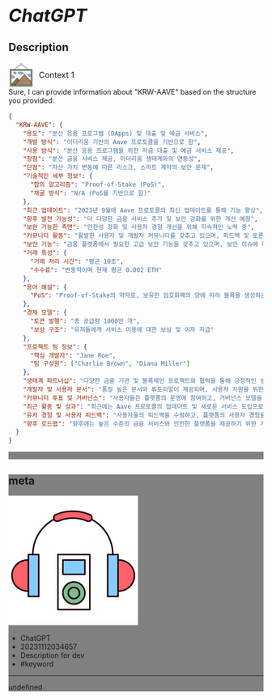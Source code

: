 # **<span style="font-size: 35px; font-style: italic;">ChatGPT</span>**

## Description




<div style="display: flex; align-items: center; font-size: 16px;"><div><img src="https://raw.githubusercontent.com/d10000usd/WebDocuments/main/public/icon/space/workspace-vector-free-icon-set-31.png" width="50" height="50" style="vertical-align: middle;" /></div><div style="display: inline-block; vertical-align: middle; margin-left: 10px; font-size: 16px;">Context 1</div></div>
Sure, I can provide information about "KRW-AAVE" based on the structure you provided:

```json
{
  "KRW-AAVE": {
    "용도": "분산 응용 프로그램 (DApps) 및 대출 및 예금 서비스",
    "개발 방식": "이더리움 기반의 Aave 프로토콜을 기반으로 함",
    "사용 방식": "분산 응용 프로그램을 위한 자금 대출 및 예금 서비스 제공",
    "장점": "분산 금융 서비스 제공, 이더리움 생태계와의 연동성",
    "단점": "자산 가치 변동에 따른 리스크, 스마트 계약의 보안 문제",
    "기술적인 세부 정보": {
      "합의 알고리즘": "Proof-of-Stake (PoS)",
      "채굴 방식": "N/A (PoS를 기반으로 함)"
    },
    "최근 업데이트": "2023년 9월에 Aave 프로토콜의 최신 업데이트를 통해 기능 향상",
    "향후 발전 가능성": "더 다양한 금융 서비스 추가 및 보안 강화를 위한 개선 예정",
    "보완 가능한 측면": "안전성 강화 및 사용자 경험 개선을 위해 지속적인 노력 중",
    "커뮤니티 활동": "활발한 사용자 및 개발자 커뮤니티를 갖추고 있으며, 피드백 및 토론이 활발하게 이루어지고 있음",
    "보안 기능": "금융 플랫폼에서 필요한 고급 보안 기능을 갖추고 있으며, 보안 이슈에 대한 신속한 대응이 이루어지고 있음",
    "거래 특성": {
      "거래 처리 시간": "평균 10초",
      "수수료": "변동적이며 현재 평균 0.002 ETH"
    },
    "용어 해설": {
      "PoS": "Proof-of-Stake의 약자로, 보유한 암호화폐의 양에 따라 블록을 생성하는 합의 알고리즘"
    },
    "경제 모델": {
      "토큰 발행": "총 공급량 1000만 개",
      "보상 구조": "유저들에게 서비스 이용에 대한 보상 및 이자 지급"
    },
    "프로젝트 팀 정보": {
      "핵심 개발자": "Jane Roe",
      "팀 구성원": ["Charlie Brown", "Diana Miller"]
    },
    "생태계 파트너십": "다양한 금융 기관 및 블록체인 프로젝트와 협력을 통해 긍정적인 성장을 이루고 있음",
    "개발자 및 사용자 문서": "품질 높은 문서와 튜토리얼이 제공되며, 사용자 지원을 위한 다양한 자료가 제공되고 있음",
    "커뮤니티 투표 및 거버넌스": "사용자들은 플랫폼의 운영에 참여하고, 거버넌스 모델을 통해 의사 결정에 기여할 수 있음",
    "최근 활동 및 성과": "최근에는 Aave 프로토콜의 업데이트 및 새로운 서비스 도입으로 성과를 이루고 있으며, 지속적인 활동이 이루어지고 있음",
    "유저 경험 및 사용자 피드백": "사용자들의 피드백을 수렴하고, 플랫폼의 사용자 경험을 개선하기 위한 노력이 이루어지고 있음",
    "향후 로드맵": "향후에는 높은 수준의 금융 서비스와 안전한 플랫폼을 제공하기 위한 기능 개선 및 도입이 예정되어 있음"
  }
}
```



<div style="background-color: grey; height: 15px;"></div>







<div style="background-color: grey; ">  

## meta   
![ex_screenshot](https://raw.githubusercontent.com/d10000usd/WebDocuments/main/public/icon/space/workspace-vector-free-icon-set-32.png)  
* ChatGPT  
* 20231112034657  
* Description for dev  
* #keyword  
****
undefined  
</div> 
